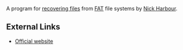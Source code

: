 A program for [recovering files](Recovering_deleted_data "wikilink")
from [FAT](FAT "wikilink") file systems by [Nick
Harbour](Nick_Harbour "wikilink").

## External Links

- [Official website](http://sourceforge.net/projects/fatback/)